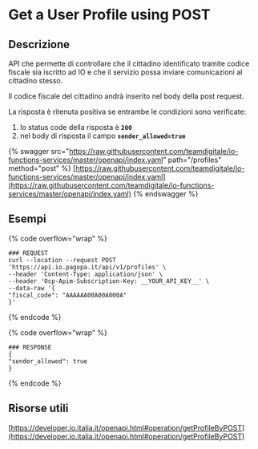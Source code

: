 # Get a User Profile using POST

## Descrizione

API che permette di controllare che il cittadino identificato tramite codice fiscale sia iscritto ad IO e che il servizio possa inviare comunicazioni al cittadino stesso.

Il codice fiscale del cittadino andrà inserito nel body della post request.

La risposta è ritenuta positiva se entrambe le condizioni sono verificate:

1. lo status code della risposta è **`200`**
2. nel body di risposta il campo **`sender_allowed=true`**

{% swagger src="https://raw.githubusercontent.com/teamdigitale/io-functions-services/master/openapi/index.yaml" path="/profiles" method="post" %}
[https://raw.githubusercontent.com/teamdigitale/io-functions-services/master/openapi/index.yaml](https://raw.githubusercontent.com/teamdigitale/io-functions-services/master/openapi/index.yaml)
{% endswagger %}

## Esempi

{% code overflow="wrap" %}
```shell
### REQUEST
curl --location --request POST 'https://api.io.pagopa.it/api/v1/profiles' \
--header 'Content-Type: application/json' \
--header 'Ocp-Apim-Subscription-Key: __YOUR_API_KEY__' \
--data-raw '{
"fiscal_code": "AAAAAA00A00A000A"
}'
```
{% endcode %}

{% code overflow="wrap" %}
```shell
### RESPONSE
{
"sender_allowed": true
}
```
{% endcode %}

## Risorse utili

[https://developer.io.italia.it/openapi.html#operation/getProfileByPOST](https://developer.io.italia.it/openapi.html#operation/getProfileByPOST)
